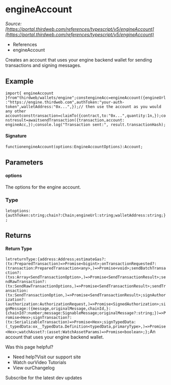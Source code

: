 # engineAccount

*Source: [https://portal.thirdweb.com/references/typescript/v5/engineAccount](https://portal.thirdweb.com/references/typescript/v5/engineAccount)*

* References
* engineAccount

Creates an account that uses your engine backend wallet for sending transactions and signing messages.

## Example

`import{ engineAccount }from"thirdweb/wallets/engine";constengineAcc=engineAccount({engineUrl:"https://engine.thirdweb.com",authToken:"your-auth-token",walletAddress:"0x...",});// then use the account as you would any other accountconsttransaction=claimTo({contract,to:"0x...",quantity:1n,});constresult=awaitsendTransaction({transaction,account: engineAcc,});console.log("Transaction sent:", result.transactionHash);`
#### Signature

`functionengineAccount(options:EngineAccountOptions):Account;`
## Parameters

#### options

The options for the engine account.

### Type

`letoptions:{authToken:string;chain?:Chain;engineUrl:string;walletAddress:string;};`
## Returns

#### Return Type

`letreturnType:{address:Address;estimateGas?:(tx:PreparedTransaction)=>Promise<bigint>;onTransactionRequested?:(transaction:PreparedTransaction<any>,)=>Promise<void>;sendBatchTransaction?:(txs:Array<SendTransactionOption>,)=>Promise<SendTransactionResult>;sendRawTransaction?:(tx:SendRawTransactionOptions,)=>Promise<SendTransactionResult>;sendTransaction:(tx:SendTransactionOption,)=>Promise<SendTransactionResult>;signAuthorization?:(authorization:AuthorizationRequest,)=>Promise<SignedAuthorization>;signMessage:({message,originalMessage,chainId,}:{chainId?:number;message:SignableMessage;originalMessage?:string;})=>Promise<Hex>;signTransaction?:(tx:SerializableTransaction)=>Promise<Hex>;signTypedData:(_typedData:ox__TypedData.Definition<typedData,primaryType>,)=>Promise<Hex>;watchAsset?:(asset:WatchAssetParams)=>Promise<boolean>;};`An account that uses your engine backend wallet.

Was this page helpful?

* Need help?Visit our support site
* Watch ourVideo Tutorials
* View ourChangelog

Subscribe for the latest dev updates


